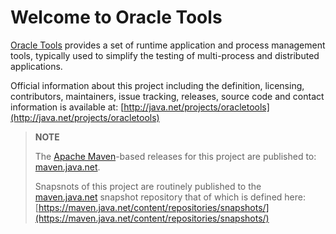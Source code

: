 Welcome to Oracle Tools
=======================

[Oracle Tools](http://java.net/projects/oracletools) provides a set of runtime
application and process management tools, typically used to simplify the
testing of multi-process and distributed applications.

Official information about this project including the definition, licensing,
contributors, maintainers, issue tracking, releases, source code and contact
information is available at:
[http://java.net/projects/oracletools](http://java.net/projects/oracletools)

> **NOTE**
>
> The [Apache Maven](http://maven.apache.org)-based releases for this project are published to: [maven.java.net](https://maven.java.net).
>
> Snapsnots of this project are routinely published to the [maven.java.net](https://maven.java.net) snapshot repository that of which is defined here: [https://maven.java.net/content/repositories/snapshots/](https://maven.java.net/content/repositories/snapshots/)
